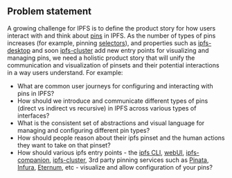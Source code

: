 ## Problem statement

A growing challenge for IPFS is to define the product story for how users interact with and think about [pins](https://docs.ipfs.io/guides/concepts/pinning/) in IPFS. As the number of types of pins increases (for example, pinning [selectors](https://github.com/ipld/specs/blob/master/selectors/selectors.md)), and properties such as [ipfs-desktop](https://github.com/ipfs-shipyard/ipfs-desktop/) and soon [ipfs-cluster](https://cluster.ipfs.io/) add new entry points for visualizing and managing pins, we need a holistic product story that will unify the communication and visualization of pinsets and their potential interactions in a way users understand. For example:

- What are common user journeys for configuring and interacting with pins in IPFS?
- How should we introduce and communicate different types of pins (direct vs indirect vs recursive) in IPFS across various types of interfaces?
- What is the consistent set of abstractions and visual language for managing and configuring different pin types? 
- How should people reason about their ipfs pinset and the human actions they want to take on that pinset?
- How should various ipfs entry points - the [ipfs CLI](https://docs.ipfs.io/reference/api/cli/#ipfs-pin), [webUI](https://github.com/ipfs-shipyard/ipfs-webui/), [ipfs-companion](https://github.com/ipfs-shipyard/ipfs-companion#ipfs-companion), [ipfs-cluster](https://cluster.ipfs.io/), 3rd party pinning services such as [Pinata](https://pinata.cloud/), [Infura](https://infura.io/), [Eternum](https://www.eternum.io/), etc - visualize and allow configuration of your pins?
